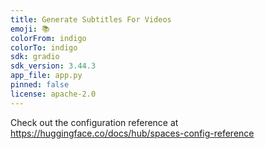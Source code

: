 ```yaml
---
title: Generate Subtitles For Videos
emoji: 📚
colorFrom: indigo
colorTo: indigo
sdk: gradio
sdk_version: 3.44.3
app_file: app.py
pinned: false
license: apache-2.0
---
```


Check out the configuration reference at https://huggingface.co/docs/hub/spaces-config-reference
